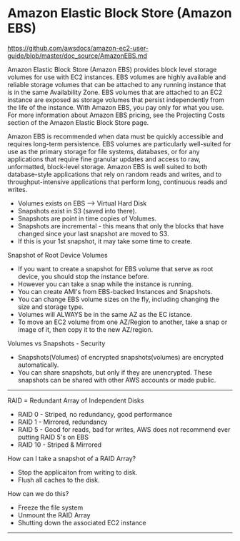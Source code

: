 # Amazon Elastic Block Store (Amazon EBS)
https://github.com/awsdocs/amazon-ec2-user-guide/blob/master/doc_source/AmazonEBS.md

Amazon Elastic Block Store (Amazon EBS) provides block level storage volumes for use with EC2 instances. EBS volumes are highly available and reliable storage volumes that can be attached to any running instance that is in the same Availability Zone. EBS volumes that are attached to an EC2 instance are exposed as storage volumes that persist independently from the life of the instance. With Amazon EBS, you pay only for what you use. For more information about Amazon EBS pricing, see the Projecting Costs section of the Amazon Elastic Block Store page.

Amazon EBS is recommended when data must be quickly accessible and requires long-term persistence. EBS volumes are particularly well-suited for use as the primary storage for file systems, databases, or for any applications that require fine granular updates and access to raw, unformatted, block-level storage. Amazon EBS is well suited to both database-style applications that rely on random reads and writes, and to throughput-intensive applications that perform long, continuous reads and writes.

- Volumes exists on EBS --> Virtual Hard Disk 
- Snapshots exist in S3 (saved into there). 
- Snapshots are point in time copies of Volumes. 
- Snapshots are incremental - this means that only the blocks that have changed since your last snapshot are moved to S3. 
- If this is your 1st snapshot, it may take some time to create.

Snapshot of Root Device Volumes

- If you want to create a snapshot for EBS volume that serve as root device, you should stop the instance before. 
- However you can take a snap while the instance is running. 
- You can create AMI's from EBS-backed Instances and Snapshots. 
- You can change EBS volume sizes on the fly, including changing the size and storage type. 
- Volumes will ALWAYS be in the same AZ as the EC istance. 
- To move an EC2 volume from one AZ/Region to another, take a snap or image of it, then copy it to the new AZ/region. 

Volumes vs Snapshots - Security

- Snapshots(Volumes) of encrypted snapshots(volumes) are encrypted automatically. 
- You can share snapshots, but only if they are unencrypted. These snapshots can be shared with other AWS accounts or made public.
 
--- 

RAID = Redundant Array of Independent Disks

- RAID 0 - Striped, no redundancy, good performance
- RAID 1 - Mirrored, redundancy
- RAID 5 - Good for reads, bad for writes, AWS does not recommend ever putting RAID 5's on EBS
- RAID 10 - Striped & Mirrored

How can I take a snapshot of a RAID Array?
- Stop the applicaiton from writing to disk.
- Flush all caches to the disk.

How can we do this?
- Freeze the file system
- Unmount the RAID Array
- Shutting down the associated EC2 instance

--- 


